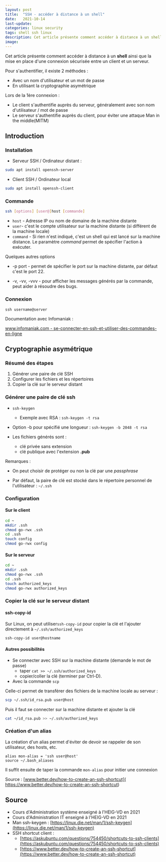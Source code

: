 ```yaml
---
layout: post
title:  "SSH - accéder à distance à un shell"
date:   2021-10-14
last-update: 
categories: linux security
tags: shell ssh linux
description: Cet article présente comment accéder à distance à un shell ainsi que la mise en place d'une connexion sécurisée entre un client et un serveur. 
image: 
---
```




Cet article présente comment accéder à distance à un **shell** ainsi que la mise en place d'une connexion sécurisée entre un client et un serveur. 

Pour s'authentifier, il existe 2 méthodes :

- Avec un nom d'utilisateur et un mot de passe
- En utilisant la cryptographie asymétrique

Lors de la 1ère connexion :

- Le client s'authentifie auprès du serveur, généralement avec son nom d'utilisateur / mot de passe
- Le serveur s'authentifie auprès du client, pour éviter une attaque Man in the middle(MITM)

## Introduction

### Installation

- Serveur SSH / Ordinateur distant : 

```bash
sudo apt install openssh-server
```

- Client SSH / Ordinateur local


```bash
sudo apt install openssh-client
```



### Commande

```bash
ssh [options] [user@]host [commande]
```

- `host` - Adresse IP ou nom de domaine de la machine distante
- `user`- c'est le compte utilisateur sur la machine distante (si différent de la machine locale)
- `command` - Si rien n'est indiqué, c'est un shell qui est lancé sur la machine distance. Le paramètre *command* permet de spécifier l'action à exécuter. 

Quelques autres options

- -p port - permet de spécifier le port sur la machine distante, par défaut c'est le port 22. 

- -v, -vv, -vvv - pour afficher les messages générés par la commande, peut aider à résoudre des bugs.

  

### Connexion 

```
ssh username@server
```

Documentation avec Infomaniak : 

[www.infomaniak.com - se-connecter-en-ssh-et-utiliser-des-commandes-en-ligne](https://www.infomaniak.com/fr/support/faq/1941/se-connecter-en-ssh-et-utiliser-des-commandes-en-ligne)



## Cryptographie asymétrique

### Résumé des étapes

1. Générer une paire de clé SSH
2. Configurer les fichiers et les répertoires
3. Copier la clé sur le serveur distant

### Générer une paire de clé ssh

- `ssh-keygen`
  - Exemple avec RSA : `ssh-keygen -t rsa`

- Option -b pour spécifié une longueur : `ssh-keygen -b 2048 -t rsa`
- Les fichiers générés sont :
  - clé privée sans extension
  - clé publique avec l'extension **.pub**

Remarques :

- On peut choisir de protéger ou non la clé par une *passphrase*

- Par défaut, la paire de clé est stocké dans le répertoire personnel de l'utilisateur : `~/.ssh`

  

### Configuration

#### Sur le client

```bash
cd ~
mkdir .ssh
chmod go-rwx .ssh
cd .ssh
touch config
chmod go-rwx config
```

#### Sur le serveur

```bash
cd ~
mkdir .ssh
chmod go-rwx .ssh
cd .ssh
touch authorized_keys
chmod go-rwx authorized_keys
```



### Copier la clé sur le serveur distant 

#### ssh-copy-id

Sur Linux, on peut utiliser`ssh-copy-id` pour copier la clé et l'ajouter directement à
`~/.ssh/authorized_keys` 

```bash
ssh-copy-id user@hostname
```

#### Autres possibilités

- Se connecter avec SSH sur la machine distante (demande le mot de passe)
  -  taper `cat >> ~/.ssh/authorized_keys`
  - copier/coller la clé (terminer par Ctrl-D).
- Avec la commande `scp`

Celle-ci permet de transférer des fichiers de la machine locale au serveur :

```bash
scp ~/.ssh/id_rsa.pub user@host
```

Puis il faut se connecter sur la machine distante et ajouter la clé

```bash
cat ~/id_rsa.pub >> ~/.ssh/authorized_keys
```

### Création d'un alias

La création d'un alias permet d'éviter de devoir se rappeler de son utilisateur, des hosts, etc.

```
alias mon-alias = 'ssh user@host'
source ~/.bash_aliases
```

Il suffit ensuite de taper la commande `mon-alias` pour initier une connexion

Source : [www.better.dev/how-to-create-an-ssh-shortcut]( https://www.better.dev/how-to-create-an-ssh-shortcut)

## Source 

- Cours d'Administration système enseigné à l'HEIG-VD en 2021
- Cours d'Administration IT enseigné à l'HEIG-VD en 2021
- Man ssh-keygen : [https://linux.die.net/man/1/ssh-keygen](https://linux.die.net/man/1/ssh-keygen)
- SSH shortcut client : 
  - [https://askubuntu.com/questions/754450/shortcuts-to-ssh-clients](https://askubuntu.com/questions/754450/shortcuts-to-ssh-clients)
  - [https://www.better.dev/how-to-create-an-ssh-shortcut](https://www.better.dev/how-to-create-an-ssh-shortcut)
